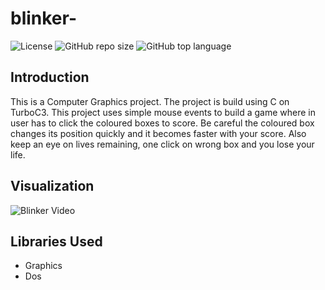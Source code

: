 # blinker-

![License](https://img.shields.io/github/license/souravkatkar/blinker-)
![GitHub repo size](https://img.shields.io/github/repo-size/souravkatkar/blinker-)
![GitHub top language](https://img.shields.io/github/languages/top/souravkatkar/blinker-)

## Introduction
This is a Computer Graphics project. The project is build using C on TurboC3.
This project uses simple mouse events to build a game where in user has to click the coloured boxes to score. 
Be careful the coloured box changes its position quickly and it becomes faster with your score.
Also keep an eye on lives remaining, one click on wrong box and you lose your life.

## Visualization 

![Blinker Video](https://user-images.githubusercontent.com/49206555/102959636-189d1480-4506-11eb-8bfe-01fa57dfe3d5.gif)


## Libraries Used
* Graphics
* Dos
